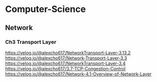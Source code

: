 # Computer-Science

## Network
### Ch3 Transport Layer
 https://velog.io/@alexcho617/NetworkTransport-Layer-3.13.2 <br>
https://velog.io/@alexcho617/Network-Transport-Layer-3.3 <br>
https://velog.io/@alexcho617/NetworkTransport-Layer-3.4 <br>
https://velog.io/@alexcho617/3.7-TCP-Congestion-Control <br>
https://velog.io/@alexcho617/Network-4.1-Overview-of-Network-Layer
